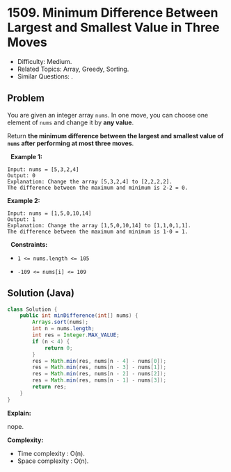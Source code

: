 # 1509. Minimum Difference Between Largest and Smallest Value in Three Moves

- Difficulty: Medium.
- Related Topics: Array, Greedy, Sorting.
- Similar Questions: .

## Problem

You are given an integer array ```nums```. In one move, you can choose one element of ```nums``` and change it by **any value**.

Return **the minimum difference between the largest and smallest value of ```nums``` after performing **at most three moves****.

 
**Example 1:**

```
Input: nums = [5,3,2,4]
Output: 0
Explanation: Change the array [5,3,2,4] to [2,2,2,2].
The difference between the maximum and minimum is 2-2 = 0.
```

**Example 2:**

```
Input: nums = [1,5,0,10,14]
Output: 1
Explanation: Change the array [1,5,0,10,14] to [1,1,0,1,1]. 
The difference between the maximum and minimum is 1-0 = 1.
```

 
**Constraints:**


	
- ```1 <= nums.length <= 105```
	
- ```-109 <= nums[i] <= 109```



## Solution (Java)

```java
class Solution {
    public int minDifference(int[] nums) {
        Arrays.sort(nums);
        int n = nums.length;
        int res = Integer.MAX_VALUE;
        if (n < 4) {
            return 0;
        }
        res = Math.min(res, nums[n - 4] - nums[0]);
        res = Math.min(res, nums[n - 3] - nums[1]);
        res = Math.min(res, nums[n - 2] - nums[2]);
        res = Math.min(res, nums[n - 1] - nums[3]);
        return res;
    }
}
```

**Explain:**

nope.

**Complexity:**

* Time complexity : O(n).
* Space complexity : O(n).
